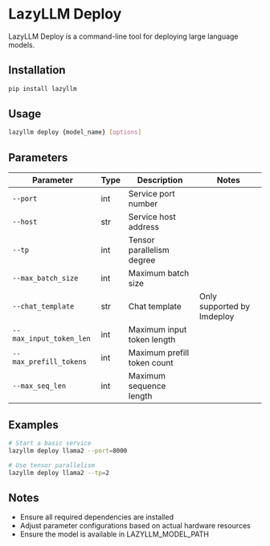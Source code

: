 # LazyLLM Deploy

LazyLLM Deploy is a command-line tool for deploying large language models.

## Installation

```bash
pip install lazyllm
```

## Usage

```bash
lazyllm deploy {model_name} [options]
```

## Parameters

| Parameter | Type | Description | Notes |
|-----------|------|-------------|-------|
| `--port` | int | Service port number |
| `--host` | str | Service host address |
| `--tp` | int | Tensor parallelism degree |
| `--max_batch_size` | int | Maximum batch size |
| `--chat_template` | str | Chat template | Only supported by lmdeploy |
| `--max_input_token_len` | int | Maximum input token length |
| `--max_prefill_tokens` | int | Maximum prefill token count |
| `--max_seq_len` | int | Maximum sequence length |

## Examples

```bash
# Start a basic service
lazyllm deploy llama2 --port=8000

# Use tensor parallelism
lazyllm deploy llama2 --tp=2
```

## Notes

- Ensure all required dependencies are installed
- Adjust parameter configurations based on actual hardware resources
- Ensure the model is available in LAZYLLM_MODEL_PATH